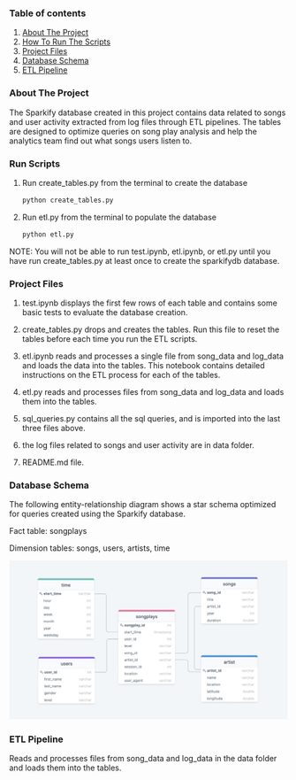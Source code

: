 ### Table of contents
1. [About The Project](#About_The_Project)
2. [How To Run The Scripts](#Run_Scripts)
3. [Project Files](#Project_Files)
4. [Database Schema](#Database_Schema)
5. [ETL Pipeline](#ETL_Pipeline)







### About The Project <a name="About_The_Project"></a>

The Sparkify database created in this project contains data related to songs and user activity extracted from log files through ETL pipelines. The tables are designed to optimize queries on song play analysis and help the analytics team find out what songs users listen to.


### Run Scripts <a name="Run_Scripts"></a>

1. Run create_tables.py from the terminal to create the database
   ```sh
   python create_tables.py
   ```
  
2. Run etl.py from the terminal to populate the database
   ```sh
   python etl.py
   ```
   
NOTE: You will not be able to run test.ipynb, etl.ipynb, or etl.py until you have run create_tables.py at least once to create the sparkifydb database.


### Project Files <a name="Project_Files"></a>

1. test.ipynb displays the first few rows of each table and contains some basic tests to evaluate the database creation.

2. create_tables.py drops and creates the tables. Run this file to reset the tables before each time you run the ETL scripts.

3. etl.ipynb reads and processes a single file from song_data and log_data and loads the data into the tables. This notebook contains detailed instructions on the ETL process for each of the tables.

4. etl.py reads and processes files from song_data and log_data and loads them into the tables.

5. sql_queries.py contains all the sql queries, and is imported into the last three files above.

6. the log files related to songs and user activity are in data folder.

7. README.md file.


### Database Schema <a name="Database_Schema"></a>

The following entity-relationship diagram shows a star schema optimized for queries created using the Sparkify database. 

Fact table: songplays

Dimension tables: songs, users, artists, time

![](images/star-schema.png)


### ETL Pipeline <a name="ETL_Pipeline"></a>

Reads and processes files from song_data and log_data in the data folder and loads them into the tables.
